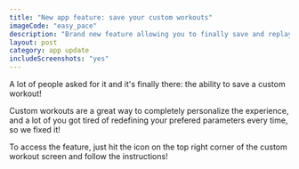 ```yaml
---
title: "New app feature: save your custom workouts"
imageCode: "easy_pace"
description: "Brand new feature allowing you to finally save and replay your customly built boxing workouts."
layout: post
category: app update
includeScreenshots: "yes"
---
```



A lot of people asked for it and it's finally there: the ability to save a custom workout!

Custom workouts are a great way to completely personalize the experience, and a lot of you
got tired of redefining your prefered parameters every time, so we fixed it!

To access the feature, just hit the icon on the top right corner of the custom workout screen
and follow the instructions!



